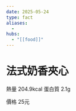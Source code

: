 ```yaml
---
date: 2025-05-24
type: fact
aliases:
  -
hubs:
  - "[[food]]"
---
```


# 法式奶香夾心

熱量 204.9kcal
蛋白質 2.1g

價格 25元

